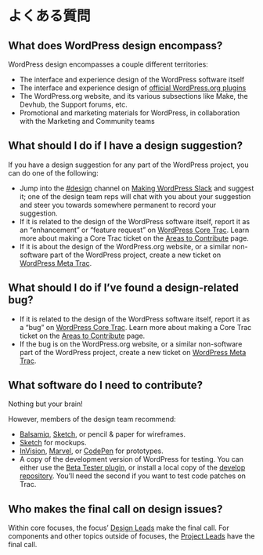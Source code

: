 <!-- 
# FAQ
-->
# よくある質問

## What does WordPress design encompass?

WordPress design encompasses a couple different territories:

*   The interface and experience design of the WordPress software itself
*   The interface and experience design of [official WordPress.org plugins](https://profiles.wordpress.org/wordpressdotorg#content-plugins)
*   The WordPress.org website, and its various subsections like Make, the Devhub, the Support forums, etc.
*   Promotional and marketing materials for WordPress, in collaboration with the Marketing and Community teams

## What should I do if I have a design suggestion?

If you have a design suggestion for any part of the WordPress project, you can do one of the following:

*   Jump into the [#design](https://wordpress.slack.com/archives/design) channel on [Making WordPress Slack](https://make.wordpress.org/chat) and suggest it; one of the design team reps will chat with you about your suggestion and steer you towards somewhere permanent to record your suggestion.
*   If it is related to the design of the WordPress software itself, report it as an “enhancement” or “feature request” on [WordPress Core Trac](https://core.trac.wordpress.org/). Learn more about making a Core Trac ticket on the [Areas to Contribute](https://make.wordpress.org/design/handbook/get-involved/areas-contribute/) page.
*   If it is about the design of the WordPress.org website, or a similar non-software part of the WordPress project, create a new ticket on [WordPress Meta Trac](https://meta.trac.wordpress.org/).

## What should I do if I’ve found a design-related bug?

*   If it is related to the design of the WordPress software itself, report it as a “bug” on [WordPress Core Trac](https://core.trac.wordpress.org/). Learn more about making a Core Trac ticket on the [Areas to Contribute](https://make.wordpress.org/design/handbook/get-involved/areas-contribute/) page.
*   If the bug is on the WordPress.org website, or a similar non-software part of the WordPress project, create a new ticket on [WordPress Meta Trac](https://meta.trac.wordpress.org/).

## What software do I need to contribute?

Nothing but your brain!

However, members of the design team recommend:

*   [Balsamiq](https://balsamiq.com/), [Sketch](https://www.sketchapp.com/), or pencil & paper for wireframes.
*   [Sketch](https://www.sketchapp.com/) for mockups.
*   [InVision](https://www.invisionapp.com/), [Marvel](https://marvelapp.com/), or [CodePen](https://codepen.io/) for prototypes.
*   A copy of the development version of WordPress for testing. You can either use the [Beta Tester plugin](https://make.wordpress.org/core/handbook/testing/beta/), or install a local copy of the [develop repository](https://make.wordpress.org/core/handbook/contribute/#the-repositories). You’ll need the second if you want to test code patches on Trac.

## Who makes the final call on design issues?

Within core focuses, the focus’ [Design Leads](https://make.wordpress.org/core/2017/01/04/focus-tech-and-design-leads/) make the final call. For components and other topics outside of focuses, the [Project Leads](https://wordpress.org/about/) have the final call.
